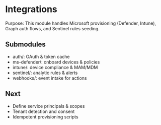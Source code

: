 # Integrations

Purpose: This module handles Microsoft provisioning (Defender, Intune), Graph auth flows, and Sentinel rules seeding.

## Submodules
- auth/: OAuth & token cache
- ms-defender/: onboard devices & policies
- intune/: device compliance & MAM/MDM
- sentinel/: analytic rules & alerts
- webhooks/: event intake for actions

## Next
- Define service principals & scopes
- Tenant detection and consent
- Idempotent provisioning scripts
